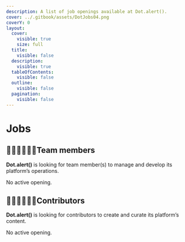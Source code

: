 ```yaml
---
description: A list of job openings available at Dot.alert().
cover: ../.gitbook/assets/DotJobs04.png
coverY: 0
layout:
  cover:
    visible: true
    size: full
  title:
    visible: false
  description:
    visible: true
  tableOfContents:
    visible: false
  outline:
    visible: false
  pagination:
    visible: false
---
```


# Jobs

## 👩🏿‍💻👨🏼‍💻**Team members**

**Dot.alert()** is looking for team member(s) to manage and develop its platform’s operations.

No active opening.



## 👨🏻‍💼👩🏾‍💼Contributors

**Dot.alert()** is looking for contributors to create and curate its platform’s content.

No active opening.

